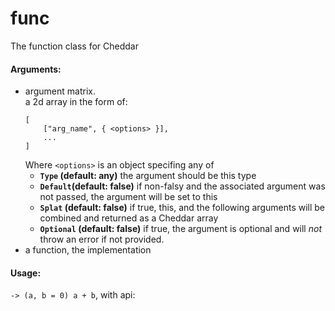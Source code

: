 # func

The function class for Cheddar

#### Arguments:
 - argument matrix.  
   a 2d array in the form of:
   ```
   [
       ["arg_name", { <options> }],
       ...
   ]
   ```
   Where `<options>` is an object specifing any of
   - **`Type` (default: any)** the argument should be this type
   - **`Default`(default: false)** if non-falsy and the associated argument was not passed, the argument will be set to this
   - **`Splat` (default: false)** if true, this, and the following arguments will be combined and returned as a Cheddar array
   - **`Optional` (default: false)** if true, the argument is optional and will _not_ throw an error if not provided.
 - a function, the implementation

#### Usage:
`-> (a, b = 0) a + b`, with api:
```js

```
